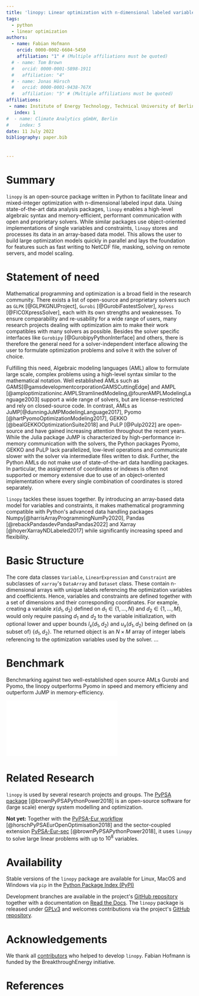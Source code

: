 ```yaml
---
title: 'linopy: Linear optimization with n-dimensional labeled variables'
tags:
  - python
  - linear optimization
authors:
  - name: Fabian Hofmann
    orcid: 0000-0002-6604-5450
    affiliation: "1" # (Multiple affiliations must be quoted)
  # - name: Tom Brown
  #   orcid: 0000-0001-5898-1911
  #   affiliation: "4"
  # - name: Jonas Hörsch
  #   orcid: 0000-0001-9438-767X
  #   affiliation: "5" # (Multiple affiliations must be quoted)
affiliations:
 - name: Institute of Energy Technology, Technical University of Berlin
   index: 1
#  - name: Climate Analytics gGmbH, Berlin
#    index: 5
date: 11 July 2022
bibliography: paper.bib


---
```


# Summary

`linopy` is an open-source package written in Python to facilitate linear and mixed-integer optimization with n-dimensional labeled input data. Using state-of-the-art data analysis packages, `linopy` enables a high-level algebraic syntax and memory-efficient, performant communication with open and proprietary solvers. While similar packages use object-oriented implementations of single variables and constraints, `linopy` stores and processes its data in an array-based data model. This allows the user to build large optimization models quickly in parallel and lays the foundation for features such as fast writing to NetCDF file, masking, solving on remote servers, and model scaling.

# Statement of need

Mathematical programming and optimization is a broad field in the research community. There exists a list of open-source and proprietary solvers such as `GLPK` [@GLPKGNUProject], `Gurobi` [@GurobiFastestSolver], `Xpress` [@FICOXpressSolver], each with its own strengths and weaknesses. To ensure comparability and re-usability for a wide range of users, many research projects dealing with optimization aim to make their work compatibles with many solvers as possible.
Besides the solver specific interfaces like `Gurobipy` [@GurobipyPythonInterface] and others, there is therefore the general need for a solver-independent interface allowing the user to formulate optimization problems and solve it with the solver of choice.

Fulfilling this need, Algebraic modeling languages (AML) allow to formulate large scale, complex problems using a high-level syntax similar to the mathematical notation. Well established AMLs such as GAMS[@gamsdevelopmentcorporationGAMSCuttingEdge] and AMPL [@amploptimizationinc.AMPLStramlinedModeling,@fourerAMPLModelingLanguage2003] support a wide range of solvers, but are license-restricted and rely on closed-source code. In contrast, AMLs as JuMP[@dunningJuMPModelingLanguage2017], Pyomo [@hartPyomoOptimizationModeling2017], GEKKO [@bealGEKKOOptimizationSuite2018] and PuLP [@Pulp2022] are open-source and have gained increasing attention throughout the recent years. While the Julia package JuMP is characterized by high-performance in-memory communication with the solvers, the Python packages Pyomo, GEKKO and PuLP lack parallelized, low-level operations and communicate slower with the solver via intermediate files written to disk. Further, the Python AMLs do not make use of state-of-the-art data handling packages. In particular, the assignment of coordinates or indexes is often not supported or memory extensive due to use of an object-oriented implementation where every single combination of coordinates is stored separately.

`linopy` tackles these issues together. By introducing an array-based data model for variables and constraints, it makes mathematical programming compatible with Python's advanced data handling packages Numpy[@harrisArrayProgrammingNumPy2020], Pandas [@rebackPandasdevPandasPandas2022] and Xarray [@hoyerXarrayNDLabeled2017] while significantly increasing speed and flexibility.

# Basic Structure

The core data classes `Variable`, `LinearExpression` and `Constraint`  are subclasses of `xarray`'s `DataArray` and `Dataset` class. These contain n-dimensional arrays with unique labels referencing the optimization variables and coefficients. Hence, variables and constraints  are defined together with a set of dimensions and their corresponding coordinates.
For example, creating a variable $x(d_1, d_2)$ defined on $d_1 \in \{1,...,N\}$ and $d_2 \in \{1,...,M\}$, would only require passing $d_1$ and $d_2$ to the variable initialization, with optional lower and upper bounds $l_x(d_1,d_2)$ and $u_x(d_1,d_2)$ being defined on (a subset of) $\{d_1, d_2\}$. The returned object is an $N \times M$ array of integer labels referencing to the optimization variables used by the solver.
...

# Benchmark

Benchmarking against two well-established open source AMLs Gurobi and Pyomo, the linopy outperforms Pyomo in speed and memory efficieny and outperform JuMP in memory-efficiency.

![Benchmark of `linopy` against Gurobi and Pyomo. The figure show the net overhead that the AMLs used for the communication to the solver. \label{fig:benchmark}](figures/benchmark-overhead.pdf)

# Related Research

`linopy` is used by several research projects and groups. The [PyPSA package](https://github.com/PyPSA/pypsa) [@brownPyPSAPythonPower2018] is an open-source software for (large scale) energy system modelling and optimization.

**Not yet:**
Together with the [PyPSA-Eur workflow](https://github.com/PyPSA/pypsa-eur) [@horschPyPSAEurOpenOptimisation2018] and the sector-coupled extension [PyPSA-Eur-sec](https://github.com/PyPSA/pypsa-eur-sec) [@brownPyPSAPythonPower2018], it uses `linopy` to solve large linear problems with up to $10^8$ variables.

# Availability

Stable versions of the `linopy` package are available for Linux, MacOS and Windows via
`pip` in the [Python Package Index (PyPI)](https://pypi.org/project/linopy/)
<!-- and for `conda` on [conda-forge](https://anaconda.org/conda-forge/linopy) [@AnacondaSoftwareDistribution2020]. -->
Development branches are available in the project's [GitHub repository](https://github.com/PyPSA/linopy) together with a documentation on [Read the Docs](https://linopy.readthedocs.io/en/master/).
The `linopy` package is released under [GPLv3](https://github.com/PyPSA/linopy/blob/master/LICENSES/GPL-3.0-or-later.txt) and welcomes contributions via the project's [GitHub repository](https://github.com/PyPSA/linopy).

# Acknowledgements

We thank all [contributors](https://github.com/PyPSA/linopy/graphs/contributors) who helped to develop `linopy`.
Fabian Hofmann is funded by the BreakthroughEnergy initiative.

# References

